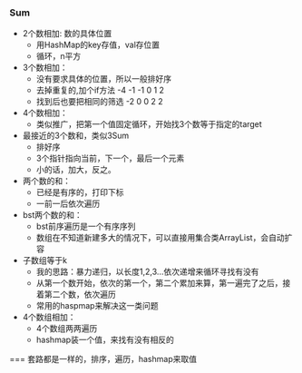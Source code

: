 
### Sum
 * 2个数相加: 数的具体位置
    - 用HashMap的key存值，val存位置
    -  循环，n平方
 * 3个数相加：
    - 没有要求具体的位置，所以一般排好序
    - 去掉重复的,加个if方法  -4 -1 -1 0 1 2
    - 找到后也要把相同的筛选 -2 0 0 2 2
 * 4个数相加：
    - 类似推广，把第一个值固定循环，开始找3个数等于指定的target
 * 最接近的3个数和，类似3Sum
	- 排好序
	- 3个指针指向当前，下一个，最后一个元素
	- 小的话，加大，反之。
 * 两个数的和：
    - 已经是有序的，打印下标
	- 一前一后依次遍历
 * bst两个数的和：
	- bst前序遍历是一个有序序列
	- 数组在不知道新建多大的情况下，可以直接用集合类ArrayList，会自动扩容
 * 子数组等于k
	- 我的思路：暴力递归，以长度1,2,3...依次递增来循环寻找有没有
	- 从第一个数开始，依次的第一个，第二个累加来算，第一遍完了之后，接着第二个数，依次遍历
	- 常用的haspmap来解决这一类问题
 * 4个数组相加：
	- 4个数组两两遍历
	- hashmap装一个值，来找有没有相反的
	
===
套路都是一样的，排序，遍历，hashmap来取值